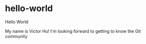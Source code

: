 # hello-world
Hello World

My name is Victor Hu! I'm looking forward to getting to know the Git community
